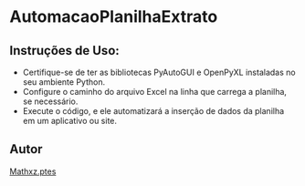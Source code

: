 
# AutomacaoPlanilhaExtrato

## Instruções de Uso:

  - Certifique-se de ter as bibliotecas PyAutoGUI e OpenPyXL instaladas no seu ambiente Python.
  - Configure o caminho do arquivo Excel na linha que carrega a planilha, se necessário.
  - Execute o código, e ele automatizará a inserção de dados da planilha em um aplicativo ou site.

## Autor
[Mathxz.ptes](https://github.com/M4thy5)

